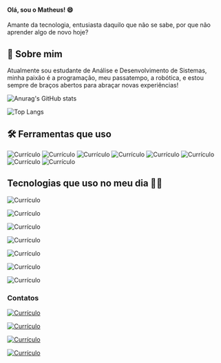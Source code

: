 
#### Olá, sou o Matheus! 😄
Amante da tecnologia, entusiasta daquilo que não se sabe, por que não aprender algo de novo hoje?

## 🚀 Sobre mim
Atualmente sou estudante de Análise e Desenvolvimento de Sistemas, minha paixão é a programação, meu passatempo, a robótica, e estou sempre de braços abertos para abraçar novas experiências!

![Anurag's GitHub stats](https://github-readme-stats.vercel.app/api?username=TH3USS&show_icons=true&theme=tokyonight)

![Top Langs](https://github-readme-stats.vercel.app/api/top-langs/?username=TH3USS&layout=compact)

## 🛠 Ferramentas que uso

![Currículo](https://img.shields.io/badge/Adobe%20Illustrator-FF9A00?style=for-the-badge&logo=adobe%20illustrator&logoColor=white)
![Currículo](https://img.shields.io/badge/Adobe%20Photoshop-31A8FF?style=for-the-badge&logo=Adobe%20Photoshop&logoColor=black)
![Currículo](https://img.shields.io/badge/Canva-%2300C4CC.svg?&style=for-the-badge&logo=Canva&logoColor=white)
![Currículo](https://img.shields.io/badge/Figma-F24E1E?style=for-the-badge&logo=figma&logoColor=white)
![Currículo](https://img.shields.io/badge/Arduino_IDE-00979D?style=for-the-badge&logo=arduino&logoColor=white)
![Currículo](https://img.shields.io/badge/Prezi-3181FF?style=for-the-badge&logo=prezi&logoColor=white)
![Currículo](https://img.shields.io/badge/Unity-100000?style=for-the-badge&logo=unity&logoColor=white)
![Currículo](https://img.shields.io/website?label=Currículo&style=for-the-badge&url=https://th3uss.github.io/resume/)

## Tecnologias que uso no meu dia 👨‍💻

![Currículo](https://img.shields.io/badge/C%23-239120?style=for-the-badge&logo=c-sharp&logoColor=white)

![Currículo](https://img.shields.io/badge/JavaScript-323330?style=for-the-badge&logo=javascript&logoColor=F7DF1E)

![Currículo](https://img.shields.io/badge/HTML5-E34F26?style=for-the-badge&logo=html5&logoColor=white)

![Currículo](https://img.shields.io/badge/CSS3-1572B6?style=for-the-badge&logo=css3&logoColor=white)

![Currículo](https://img.shields.io/badge/C-00599C?style=for-the-badge&logo=c&logoColor=white)

![Currículo](https://img.shields.io/badge/C%2B%2B-00599C?style=for-the-badge&logo=c%2B%2B&logoColor=white)

![Currículo](https://img.shields.io/badge/Java-ED8B00?style=for-the-badge&logo=openjdk&logoColor=white)

### Contatos

[![Currículo](https://img.shields.io/badge/Instagram-E4405F?style=for-the-badge&logo=instagram&logoColor=white)](...)

[![Currículo](https://img.shields.io/badge/LinkedIn-0077B5?style=for-the-badge&logo=linkedin&logoColor=white)](https://www.linkedin.com/in/matheus-ra/)

[![Currículo](https://img.shields.io/badge/Discord-7289DA?style=for-the-badge&logo=discord&logoColor=white)](...)

[![Currículo](https://img.shields.io/badge/Gmail-D14836?style=for-the-badge&logo=gmail&logoColor=white)](...)
